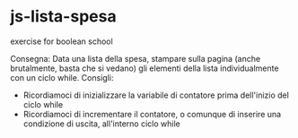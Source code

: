 # js-lista-spesa
exercise for boolean school

Consegna:
Data una lista della spesa, stampare sulla pagina (anche brutalmente, basta che si vedano) gli elementi della lista individualmente con un ciclo while.
Consigli:
- Ricordiamoci di inizializzare la variabile di contatore prima dell'inizio del ciclo while
- Ricordiamoci di incrementare il contatore, o comunque di inserire una condizione di uscita, all'interno ciclo while